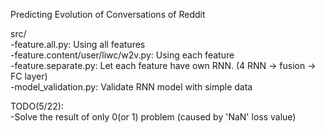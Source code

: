 Predicting Evolution of Conversations of Reddit

src/  
 -feature.all.py: Using all features  
 -feature.content/user/liwc/w2v.py: Using each feature  
 -feature.separate.py: Let each feature have own RNN. (4 RNN -> fusion -> FC layer)  
 -model_validation.py: Validate RNN model with simple data  

TODO(5/22):  
 -Solve the result of only 0(or 1) problem (caused by 'NaN' loss value)  


